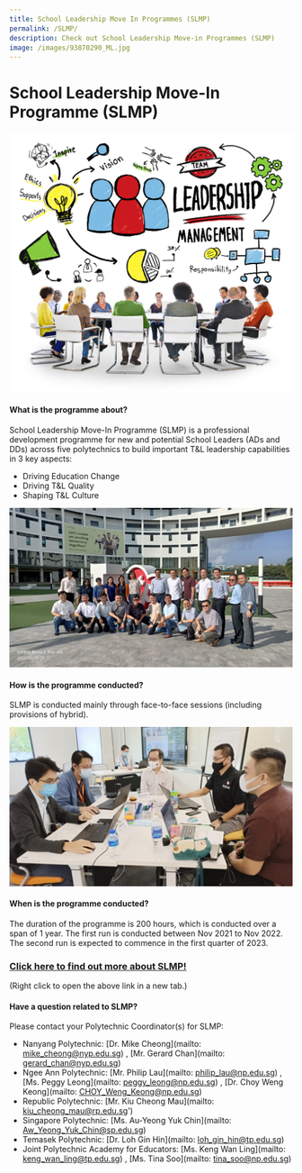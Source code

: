 ```yaml
---
title: School Leadership Move In Programmes (SLMP)
permalink: /SLMP/
description: Check out School Leadership Move-in Programmes (SLMP)
image: /images/93870290_ML.jpg
---
```

# School Leadership Move-In Programme (SLMP)


![](/images/44638187_ML.jpg)

#### What is the programme about?

School Leadership Move-In Programme (SLMP) is a professional development programme for new and potential School Leaders (ADs and DDs) across five polytechnics to build important T&L leadership capabilities in 3 key aspects:
* Driving Education Change
* Driving T&L Quality
* Shaping T&L Culture

![](/images/Learning%20Journey%20to%20TP_10%20June%202022.jpg)

#### How is the programme conducted?

SLMP is conducted mainly through face-to-face sessions (including provisions of hybrid).

![](/images/slmp.jpg)

#### When is the programme conducted?

The duration of the programme is 200 hours, which is conducted over a span of 1 year. The first run is conducted between Nov 2021 to Nov 2022. The second run is expected to commence in the first quarter of 2023.

### [Click here to find out more about SLMP!](/files/SLMP_%20Prog%20info_%20for%20JPAcE%20website_%20updated%2022%20August%202022%20KWL%20.pdf)
(Right click to open the above link in a new tab.)


#### Have a question related to SLMP?

Please contact your Polytechnic Coordinator(s) for SLMP:

* Nanyang Polytechnic: [Dr. Mike Cheong](mailto: mike_cheong@nyp.edu.sg) , [Mr. Gerard Chan](mailto: gerard_chan@nyp.edu.sg)
* Ngee Ann Polytechnic: [Mr. Philip Lau](mailto: philip_lau@np.edu.sg) ,  [Ms. Peggy Leong](mailto: peggy_leong@np.edu.sg) , [Dr. Choy Weng Keong](mailto: CHOY_Weng_Keong@np.edu.sg)
* Republic Polytechnic: [Mr. Kiu Cheong Mau](mailto: kiu_cheong_mau@rp.edu.sg')
* Singapore Polytechnic: [Ms. Au-Yeong Yuk Chin](mailto: Aw_Yeong_Yuk_Chin@sp.edu.sg)
* Temasek Polytechnic: [Dr. Loh Gin Hin](mailto: loh_gin_hin@tp.edu.sg)
* Joint Polytechnic Academy for Educators: [Ms. Keng Wan Ling](mailto: keng_wan_ling@tp.edu.sg) , [Ms. Tina Soo](mailto: tina_soo@np.edu.sg)